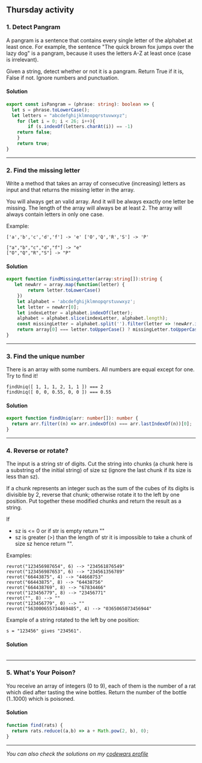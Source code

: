 ## Thursday activity

### 1. Detect Pangram

A pangram is a sentence that contains every single letter of the alphabet at least once. For example, the sentence "The quick brown fox jumps over the lazy dog" is a pangram, because it uses the letters A-Z at least once (case is irrelevant).

Given a string, detect whether or not it is a pangram. Return True if it is, False if not. Ignore numbers and punctuation.

#### Solution
```typescript
export const isPangram = (phrase: string): boolean => {
  let s = phrase.toLowerCase();
  let letters = "abcdefghijklmnopqrstuvwxyz";
    for (let i = 0; i < 26; i++){
        if (s.indexOf(letters.charAt(i)) == -1)
    return false;
    }
    return true;
}
```
-------

### 2. Find the missing letter
Write a method that takes an array of consecutive (increasing) letters as input and that returns the missing letter in the array.

You will always get an valid array. And it will be always exactly one letter be missing. The length of the array will always be at least 2.
The array will always contain letters in only one case.

Example:
```
['a','b','c','d','f'] -> 'e' ['O','Q','R','S'] -> 'P'

["a","b","c","d","f"] -> "e"
["O","Q","R","S"] -> "P"
```
#### Solution
```typescript
export function findMissingLetter(array:string[]):string {
   let newArr = array.map(function(letter) {
        return letter.toLowerCase()
    })
    let alphabet = 'abcdefghijklmnopqrstuvwxyz';
    let letter = newArr[0];
    let indexLetter = alphabet.indexOf(letter);
    alphabet = alphabet.slice(indexLetter, alphabet.length);
    const missingLetter = alphabet.split('').filter(letter => !newArr.includes(letter))[0];
    return array[0] === letter.toUpperCase() ? missingLetter.toUpperCase() : missingLetter.toLowerCase();
}
```
-------

### 3. Find the unique number
There is an array with some numbers. All numbers are equal except for one. Try to find it!

```
findUniq([ 1, 1, 1, 2, 1, 1 ]) === 2
findUniq([ 0, 0, 0.55, 0, 0 ]) === 0.55
```
#### Solution
```typescript
export function findUniq(arr: number[]): number {
  return arr.filter((n) => arr.indexOf(n) === arr.lastIndexOf(n))[0];
}
```
-------

### 4. Reverse or rotate?
The input is a string str of digits. Cut the string into chunks (a chunk here is a substring of the initial string) of size sz (ignore the last chunk if its size is less than sz).

If a chunk represents an integer such as the sum of the cubes of its digits is divisible by 2, reverse that chunk; otherwise rotate it to the left by one position. Put together these modified chunks and return the result as a string.

If

- sz is <= 0 or if str is empty return ""
- sz is greater (>) than the length of str it is impossible to take a chunk of size sz hence return "".

Examples:
```
revrot("123456987654", 6) --> "234561876549"
revrot("123456987653", 6) --> "234561356789"
revrot("66443875", 4) --> "44668753"
revrot("66443875", 8) --> "64438756"
revrot("664438769", 8) --> "67834466"
revrot("123456779", 8) --> "23456771"
revrot("", 8) --> ""
revrot("123456779", 0) --> "" 
revrot("563000655734469485", 4) --> "0365065073456944"
```
Example of a string rotated to the left by one position:
```
s = "123456" gives "234561".
```
#### Solution
```typescript

```
-------

### 5. What's Your Poison?
You receive an array of integers (0 to 9), each of them is the number of a rat which died after tasting the wine bottles. Return the number of the bottle (1..1000) which is poisoned.

#### Solution
```javascript
function find(rats) {
  return rats.reduce((a,b) => a + Math.pow(2, b), 0);
}
```
-------
*You can also check the solutions on my [codewars profile](https://www.codewars.com/users/Erokk15/completed_solutions)*